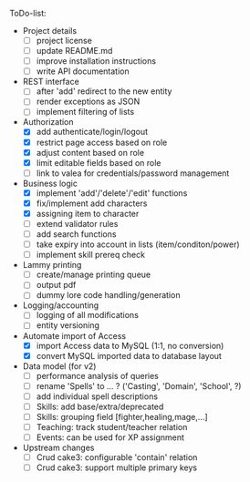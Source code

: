 ToDo-list:
 - Project details
   - [ ] project license
   - [ ] update README.md
   - [ ] improve installation instructions
   - [ ] write API documentation
 - REST interface
   - [ ] after 'add' redirect to the new entity
   - [ ] render exceptions as JSON
   - [ ] implement filtering of lists
 - Authorization
   - [x] add authenticate/login/logout
   - [x] restrict page access based on role
   - [x] adjust content based on role
   - [x] limit editable fields based on role
   - [ ] link to valea for credentials/password management
 - Business logic
   - [x] implement 'add'/'delete'/'edit' functions
   - [x] fix/implement add characters
   - [x] assigning item to character
   - [ ] extend validator rules
   - [ ] add search functions
   - [ ] take expiry into account in lists (item/conditon/power)
   - [ ] implement skill prereq check
 - Lammy printing
   - [ ] create/manage printing queue
   - [ ] output pdf
   - [ ] dummy lore code handling/generation
 - Logging/accounting
   - [ ] logging of all modifications
   - [ ] entity versioning
 - Automate import of Access
   - [x] import Access data to MySQL (1:1, no conversion)
   - [x] convert MySQL imported data to database layout
 - Data model (for v2)
   - [ ] performance analysis of queries
   - [ ] rename 'Spells' to ... ? ('Casting', 'Domain', 'School', ?)
   - [ ] add individual spell descriptions
   - [ ] Skills: add base/extra/deprecated
   - [ ] Skills: grouping field [fighter,healing,mage,...]
   - [ ] Teaching: track student/teacher relation
   - [ ] Events: can be used for XP assignment
 - Upstream changes
   - [ ] Crud cake3: configurable 'contain' relation
   - [ ] Crud cake3: support multiple primary keys
